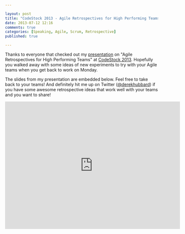 ```yaml
---

layout: post
title: "CodeStock 2013 - Agile Retrospectives for High Performing Teams"
date: 2013-07-12 12:16
comments: true
categories: [Speaking, Agile, Scrum, Retrospective]
published: true

---
```

Thanks to everyone that checked out my [presentation][sessionLink] on "Agile Retrospectives for High Performing Teams" at [CodeStock 2013][codeStockLink].  Hopefully you walked away with some ideas of new experiments to try with your Agile teams when you get back to work on Monday.  

The slides from my presentation are embedded below.  Feel free to take back to your teams!  And definitely hit me up on Twitter ([@derekhubbard][twitterLink]) if you have some awesome retrospective ideas that work well with your teams and you want to share!

<iframe src="http://slid.es/derekhubbard/agile-retrospectives/embed" width="576" height="420" scrolling="no" frameborder="0" webkitallowfullscreen mozallowfullscreen allowfullscreen></iframe>

[twitterLink]: https://twitter.com/derekhubbard
[codeStockLink]: http://www.codestock.org/
[sessionLink]: http://www.codestock.org/sessions/agile-retrospectives-for-high-performing-teams-experiments-to-take-them-to-the-next-level/
